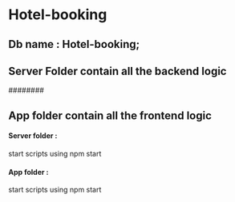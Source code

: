 <!-- @format -->

# Hotel-booking

## Db name : Hotel-booking;

## Server Folder contain all the backend logic

########

## App folder contain all the frontend logic

#### Server folder :

start scripts using npm start

#### App folder :

start scripts using npm start
